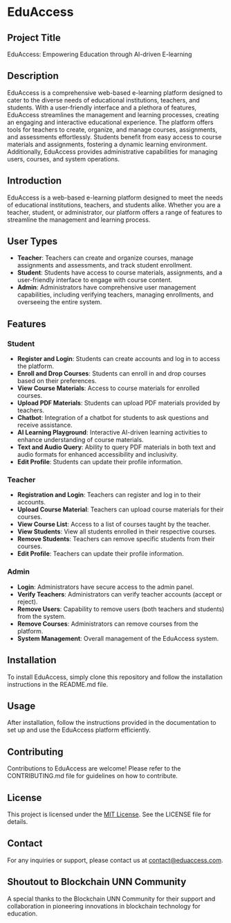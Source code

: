 # EduAccess

## Project Title
EduAccess: Empowering Education through AI-driven E-learning

## Description
EduAccess is a comprehensive web-based e-learning platform designed to cater to the diverse needs of educational institutions, teachers, and students. With a user-friendly interface and a plethora of features, EduAccess streamlines the management and learning processes, creating an engaging and interactive educational experience. The platform offers tools for teachers to create, organize, and manage courses, assignments, and assessments effortlessly. Students benefit from easy access to course materials and assignments, fostering a dynamic learning environment. Additionally, EduAccess provides administrative capabilities for managing users, courses, and system operations.

## Introduction
EduAccess is a web-based e-learning platform designed to meet the needs of educational institutions, teachers, and students alike. Whether you are a teacher, student, or administrator, our platform offers a range of features to streamline the management and learning process.

## User Types
- **Teacher**: Teachers can create and organize courses, manage assignments and assessments, and track student enrollment.
- **Student**: Students have access to course materials, assignments, and a user-friendly interface to engage with course content.
- **Admin**: Administrators have comprehensive user management capabilities, including verifying teachers, managing enrollments, and overseeing the entire system.

## Features

### Student
- **Register and Login**: Students can create accounts and log in to access the platform.
- **Enroll and Drop Courses**: Students can enroll in and drop courses based on their preferences.
- **View Course Materials**: Access to course materials for enrolled courses.
- **Upload PDF Materials**: Students can upload PDF materials provided by teachers.
- **Chatbot**: Integration of a chatbot for students to ask questions and receive assistance.
- **AI Learning Playground**: Interactive AI-driven learning activities to enhance understanding of course materials.
- **Text and Audio Query**: Ability to query PDF materials in both text and audio formats for enhanced accessibility and inclusivity.
- **Edit Profile**: Students can update their profile information.

### Teacher
- **Registration and Login**: Teachers can register and log in to their accounts.
- **Upload Course Material**: Teachers can upload course materials for their courses.
- **View Course List**: Access to a list of courses taught by the teacher.
- **View Students**: View all students enrolled in their respective courses.
- **Remove Students**: Teachers can remove specific students from their courses.
- **Edit Profile**: Teachers can update their profile information.

### Admin
- **Login**: Administrators have secure access to the admin panel.
- **Verify Teachers**: Administrators can verify teacher accounts (accept or reject).
- **Remove Users**: Capability to remove users (both teachers and students) from the system.
- **Remove Courses**: Administrators can remove courses from the platform.
- **System Management**: Overall management of the EduAccess system.

## Installation
To install EduAccess, simply clone this repository and follow the installation instructions in the README.md file.

## Usage
After installation, follow the instructions provided in the documentation to set up and use the EduAccess platform efficiently.

## Contributing
Contributions to EduAccess are welcome! Please refer to the CONTRIBUTING.md file for guidelines on how to contribute.

## License
This project is licensed under the [MIT License](https://opensource.org/licenses/MIT). See the LICENSE file for details.

## Contact
For any inquiries or support, please contact us at [contact@eduaccess.com](mailto:contact@eduaccess.com).

## Shoutout to Blockchain UNN Community
A special thanks to the Blockchain UNN Community for their support and collaboration in pioneering innovations in blockchain technology for education.
